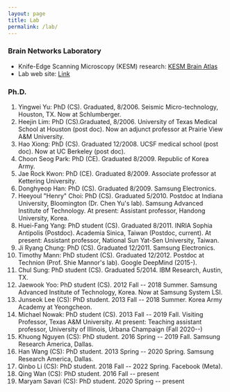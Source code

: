 ```yaml
---
layout: page
title: Lab
permalink: /lab/
---
```


### Brain Networks Laboratory

* Knife-Edge Scanning Microscopy (KESM) research: [KESM Brain Atlas](http://kesm.org)
* Lab web site: [Link](https://people.engr.tamu.edu/choe/choe/bnl/home.html)

### Ph.D.

1. Yingwei Yu: PhD (CS). Graduated, 8/2006. Seismic Micro-technology, Houston, TX. Now at Schlumberger.
1. Heejin Lim: PhD (CS).Graduated, 8/2006. University of Texas Medical School at Houston (post doc). Now an adjunct professor at Prairie View A&M University.
1. Hao Xiong: PhD (CS). Graduated 12/2008. UCSF medical school (post doc). Now at UC Berkeley (post doc).
1. Choon Seog Park: PhD (CE). Graduated 8/2009. Republic of Korea Army.
1. Jae Rock Kwon: PhD (CE). Graduated 8/2009. Associate professor at Kettering University.
1. Donghyeop Han: PhD (CS). Graduated 8/2009. Samsung Electronics.
1. Heeyoul "Henry" Choi: PhD (CS). Graduated 5/2010. Postdoc at Indiana University, Bloomington (Dr. Chen Yu's lab). Samsung Advanced Institute of Technology. At present: Assistant professor, Handong University, Korea.
1. Huei-Fang Yang: PhD student (CS). Graduated 8/2011. INRIA Sophia Antipolis (Postdoc). Academia Sinica, Taiwan (Postdoc, current). At present: Assistant professor, National Sun Yat-Sen University, Taiwan.
1. Ji Ryang Chung: PhD (CS). Graduated 12/2011. Samsung Electronics.
1. Timothy Mann: PhD student (CS). Graduated 12/2012. Postdoc at Technion (Prof. Shie Mannor's lab). Google DeepMind (2015-).
1. Chul Sung: PhD student (CS). Graduated 5/2014. IBM Research, Austin, TX.
1. Jaewook Yoo: PhD student (CS). 2012 Fall -- 2018 Summer. Samsung Advanced Institute of Technology, Korea. Now at Samsung System LSI.
1. Junseok Lee (CS): PhD student. 2013 Fall -- 2018 Summer. Korea Army Academy at Yeongcheon.
1. Michael Nowak: PhD student (CS). 2013 Fall -- 2019 Fall. Visiting Professor, Texas A&M University. At present: Teaching assistant professor, University of Illinois, Urbana Champaign (Fall 2020--)
1. Khuong Nguyen (CS): PhD student. 2016 Spring -- 2019 Fall. Samsung Research America, Dallas.
1. Han Wang (CS): PhD student. 2013 Spring -- 2020 Spring. Samsung Research America, Dallas.
1. Qinbo Li (CS): PhD student. 2018 Fall -- 2022 Spring. Facebook (Meta).
1. Qing Wan (CS): PhD student. 2016 Fall -- present
1. Maryam Savari (CS): PhD student. 2020 Spring -- present 

